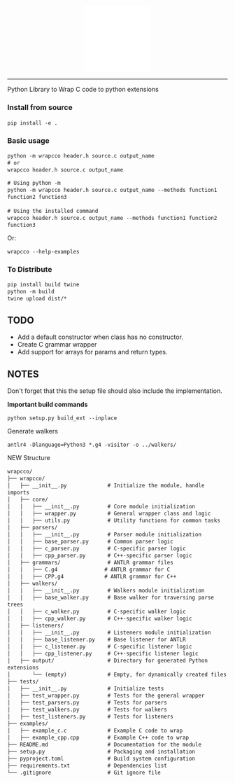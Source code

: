 <div align="center">
    <picture>
        <source media="(prefers-color-scheme: light)" srcset="/docs/logo_wrapc_light.svg">
        <img alt="wrapc.co logo" src="/docs/logo_wrapc_dark.svg" width="30%" height="30%">
    </picture>
</div>

---

Python Library to Wrap C code to python extensions

### Install from source
```
pip install -e .
```

### Basic usage


```
python -m wrapcco header.h source.c output_name
# or
wrapcco header.h source.c output_name
```

```
# Using python -m
python -m wrapcco header.h source.c output_name --methods function1 function2 function3

# Using the installed command
wrapcco header.h source.c output_name --methods function1 function2 function3
```

Or:
```
wrapcco --help-examples
```

### To Distribute
```
pip install build twine
python -m build
twine upload dist/*
```

## TODO
- Add a default constructor when class has no constructor.
- Create C grammar wrapper
- Add support for arrays for params and return types.

## NOTES
Don't forget that this the setup file should also include
the implementation.

**Important build commands**
```
python setup.py build_ext --inplace
```

Generate walkers
```
antlr4 -Dlanguage=Python3 *.g4 -visitor -o ../walkers/
```

NEW Structure
```
wrapcco/
├── wrapcco/
│   ├── __init__.py             # Initialize the module, handle imports
│   ├── core/
│   │   ├── __init__.py         # Core module initialization
│   │   ├── wrapper.py          # General wrapper class and logic
│   │   ├── utils.py            # Utility functions for common tasks
│   ├── parsers/
│   │   ├── __init__.py         # Parser module initialization
│   │   ├── base_parser.py      # Common parser logic
│   │   ├── c_parser.py         # C-specific parser logic
│   │   ├── cpp_parser.py       # C++-specific parser logic
│   ├── grammars/               # ANTLR grammar files
│   │   ├── C.g4               # ANTLR grammar for C
│   │   ├── CPP.g4             # ANTLR grammar for C++
│   ├── walkers/
│   │   ├── __init__.py         # Walkers module initialization
│   │   ├── base_walker.py      # Base walker for traversing parse trees
│   │   ├── c_walker.py         # C-specific walker logic
│   │   ├── cpp_walker.py       # C++-specific walker logic
│   ├── listeners/
│   │   ├── __init__.py         # Listeners module initialization
│   │   ├── base_listener.py    # Base listener for ANTLR
│   │   ├── c_listener.py       # C-specific listener logic
│   │   ├── cpp_listener.py     # C++-specific listener logic
│   ├── output/                 # Directory for generated Python extensions
│       └── (empty)             # Empty, for dynamically created files
├── tests/
│   ├── __init__.py             # Initialize tests
│   ├── test_wrapper.py         # Tests for the general wrapper
│   ├── test_parsers.py         # Tests for parsers
│   ├── test_walkers.py         # Tests for walkers
│   ├── test_listeners.py       # Tests for listeners
├── examples/
│   ├── example_c.c             # Example C code to wrap
│   ├── example_cpp.cpp         # Example C++ code to wrap
├── README.md                   # Documentation for the module
├── setup.py                    # Packaging and installation
├── pyproject.toml              # Build system configuration
├── requirements.txt            # Dependencies list
└── .gitignore                  # Git ignore file
```

